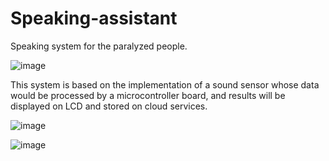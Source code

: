 # Speaking-assistant
Speaking system for the paralyzed people.


![image](https://user-images.githubusercontent.com/55129071/236695422-b3f2bb2a-b635-4edb-93c9-5f137f4d9e06.png)

This system is based on the implementation of a sound sensor whose data would be processed by a microcontroller board, and results will be displayed on LCD and stored on cloud services.

![image](https://user-images.githubusercontent.com/55129071/236695442-1a277637-c484-4526-8d3e-07eec7e2130c.png)

![image](https://user-images.githubusercontent.com/55129071/236695500-782db454-04ca-473b-9d7d-7916650817cb.png)




